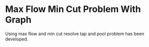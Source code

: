 # Max Flow Min Cut Problem With Graph
 Using max flow and min cut resolve tap and pool problem has been developed.
